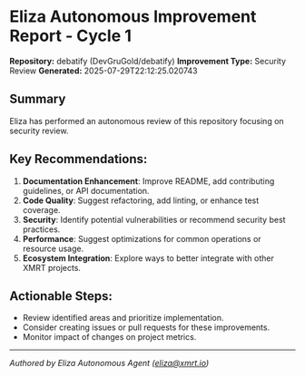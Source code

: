 # Eliza Autonomous Improvement Report - Cycle 1
**Repository:** debatify (DevGruGold/debatify)
**Improvement Type:** Security Review
**Generated:** 2025-07-29T22:12:25.020743

## Summary
Eliza has performed an autonomous review of this repository focusing on security review.

## Key Recommendations:
1.  **Documentation Enhancement**: Improve README, add contributing guidelines, or API documentation.
2.  **Code Quality**: Suggest refactoring, add linting, or enhance test coverage.
3.  **Security**: Identify potential vulnerabilities or recommend security best practices.
4.  **Performance**: Suggest optimizations for common operations or resource usage.
5.  **Ecosystem Integration**: Explore ways to better integrate with other XMRT projects.

## Actionable Steps:
*   Review identified areas and prioritize implementation.
*   Consider creating issues or pull requests for these improvements.
*   Monitor impact of changes on project metrics.

---
*Authored by Eliza Autonomous Agent (eliza@xmrt.io)*
